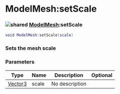 # ModelMesh:setScale

### ![shared](../../home/model\_mesh/.gitbook/assets/shared.png) [ModelMesh](../../home/model\_mesh/home/ModelMesh/):setScale

```lua
void ModelMesh:setScale(scale)
```

### Sets the mesh scale

### Parameters

| Type                                            | Name  | Description    | Optional |
| ----------------------------------------------- | ----- | -------------- | -------: |
| [Vector3](../../home/model\_mesh/home/Vector3/) | scale | No description |          |
